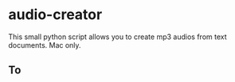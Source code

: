 # audio-creator

This small python script allows you to create mp3 audios from text documents. Mac only.

## To
